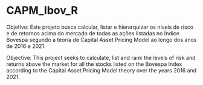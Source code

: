 # CAPM_Ibov_R
Objetivo: Este projeto busca calcular, listar e hierarquizar os níveis de risco e de retornos acima do mercado de todas as ações listadas no Índice Bovespa segundo a teoria de Capital Asset Pricing Model ao longo dos anos de 2016 e 2021. 

Objective: This project seeks to calculate, list and rank the levels of risk and returns above the market for all the stocks listed on the Bovespa Index according to the Capital Asset Pricing Model theory over the years 2016 and 2021.
